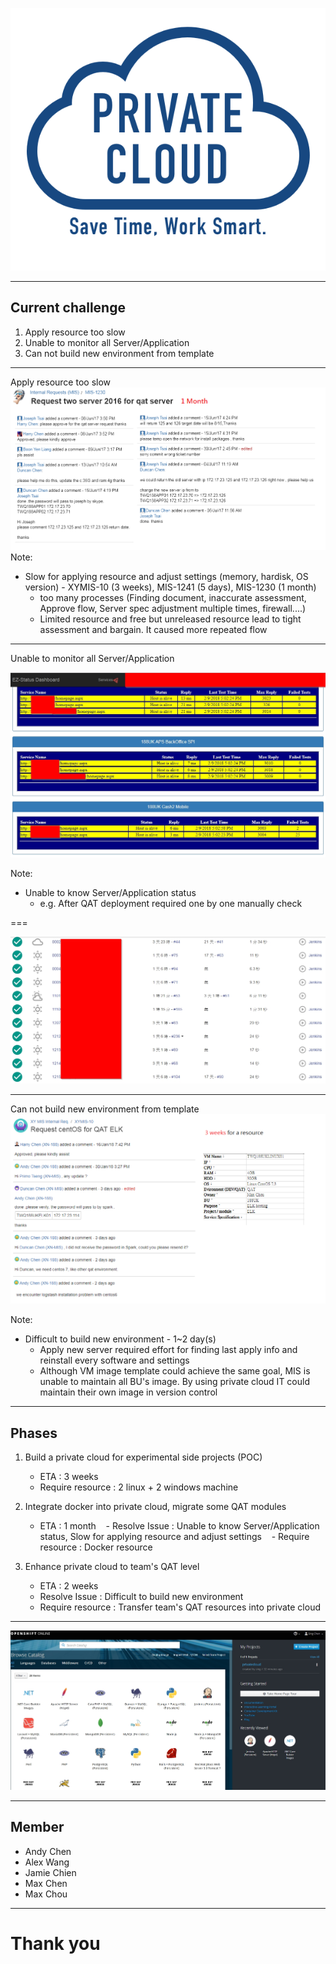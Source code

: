 ![alt text](../img/private-cloud/private-cloud-blue.png "Img Title Text")

---

## Current challenge

1. Apply resource too slow
1. Unable to monitor all Server/Application
1. Can not build new environment from template

---

Apply resource too slow
![alt text](../img/private-cloud/slow-flow.png "Img Title Text")
Note:

- Slow for applying resource and adjust settings (memory, hardisk, OS version) - XYMIS-10 (3 weeks), MIS-1241 (5 days),  MIS-1230 (1 month)
  - too many processes (Finding document, inaccurate assessment, Approve flow, Server spec adjustment multiple times, firewall....)
  - Limited resource and free but unreleased resource lead to tight assessment and bargain. It caused more repeated flow

---

Unable to monitor all Server/Application

![alt text](../img/private-cloud/current-monitor.jpg "Logo Title Text 1")

Note:

- Unable to know Server/Application status 
  - e.g. After QAT deployment required one by one manually check

===

![alt text](../img/private-cloud/jenkins.jpg "Logo Title Text 1")

---

Can not build new environment from template
![alt text](../img/private-cloud/no-template.png "Logo Title Text 1")

Note:

- Difficult to build new environment - 1~2 day(s)
  - Apply new server required effort for finding last apply info and reinstall every software and settings
  - Although VM image template could achieve the same goal, MIS is unable to maintain all BU's image. By using private cloud IT could maintain their own image in version control


---

## Phases

1. Build a private cloud for experimental side projects (POC)
    - ETA : 3 weeks
    - Require resource : 2 linux + 2 windows machine

1. Integrate docker into private cloud, migrate some QAT modules
    - ETA : 1 month
    - Resolve Issue : Unable to know Server/Application status,  Slow for applying resource and adjust settings
    - Require resource : Docker resource

1. Enhance private cloud to team's QAT level
    - ETA : 2 weeks
    - Resolve Issue : Difficult to build new environment
    - Require resource : Transfer team's QAT resources into private cloud

---

![alt text](../img/private-cloud/openshift.jpg "Logo Title Text 1")

---

## Member

- Andy Chen
- Alex Wang
- Jamie Chien
- Max Chen
- Max Chou

---

# Thank you